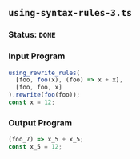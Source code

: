 ## `using-syntax-rules-3.ts`

### Status: `DONE`

### Input Program

```typescript
using_rewrite_rules(
  [foo, foo(x), (foo) => x + x],
  [foo, foo, x]
).rewrite(foo(foo));
const x = 12;
```

### Output Program

```typescript
(foo_7) => x_5 + x_5;
const x_5 = 12;
```

